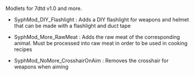 Modlets for 7dtd v1.0 and more.

  - SyphMod_DIY_Flashlight :
        Adds a DIY flashlight for weapons and helmet that can be made with a flashlight and duct tape

  - SyphMod_More_RawMeat :
        Adds the raw meat of the corresponding animal. Must be processed into raw meat in order to be used in cooking recipes

  - SyphMod_NoMore_CrosshairOnAim :
        Removes the crosshair for weapons when aiming

